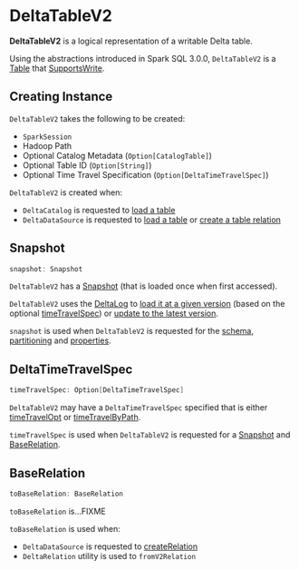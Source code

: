 # DeltaTableV2

**DeltaTableV2** is a logical representation of a writable Delta table.

Using the abstractions introduced in Spark SQL 3.0.0, `DeltaTableV2` is a [Table](https://jaceklaskowski.github.io/mastering-spark-sql-book/connector/catalog/Table/) that [SupportsWrite](https://jaceklaskowski.github.io/mastering-spark-sql-book/connector/catalog/SupportsWrite/).

## Creating Instance

`DeltaTableV2` takes the following to be created:

* <span id="spark"> `SparkSession`
* <span id="path"> Hadoop Path
* <span id="catalogTable"> Optional Catalog Metadata (`Option[CatalogTable]`)
* <span id="tableIdentifier"> Optional Table ID (`Option[String]`)
* <span id="timeTravelOpt"> Optional Time Travel Specification (`Option[DeltaTimeTravelSpec]`)

`DeltaTableV2` is created when:

* `DeltaCatalog` is requested to [load a table](DeltaCatalog.md#loadTable)
* `DeltaDataSource` is requested to [load a table](DeltaDataSource.md#getTable) or [create a table relation](DeltaDataSource.md#RelationProvider-createRelation)

## <span id="snapshot"> Snapshot

```scala
snapshot: Snapshot
```

`DeltaTableV2` has a [Snapshot](Snapshot.md) (that is loaded once when first accessed).

`DeltaTableV2` uses the [DeltaLog](#deltaLog) to [load it at a given version](#getSnapshotAt) (based on the optional [timeTravelSpec](#timeTravelSpec)) or [update to the latest version](#update).

`snapshot` is used when `DeltaTableV2` is requested for the [schema](#schema), [partitioning](#partitioning) and [properties](#properties).

## <span id="timeTravelSpec"> DeltaTimeTravelSpec

```scala
timeTravelSpec: Option[DeltaTimeTravelSpec]
```

`DeltaTableV2` may have a `DeltaTimeTravelSpec` specified that is either [timeTravelOpt](#timeTravelOpt) or [timeTravelByPath](#timeTravelByPath).

`timeTravelSpec` is used when `DeltaTableV2` is requested for a [Snapshot](#snapshot) and [BaseRelation](#toBaseRelation).

## <span id="toBaseRelation"> BaseRelation

```scala
toBaseRelation: BaseRelation
```

`toBaseRelation` is...FIXME

`toBaseRelation` is used when:

* `DeltaDataSource` is requested to [createRelation](DeltaDataSource.md#RelationProvider-createRelation)
* `DeltaRelation` utility is used to `fromV2Relation`
